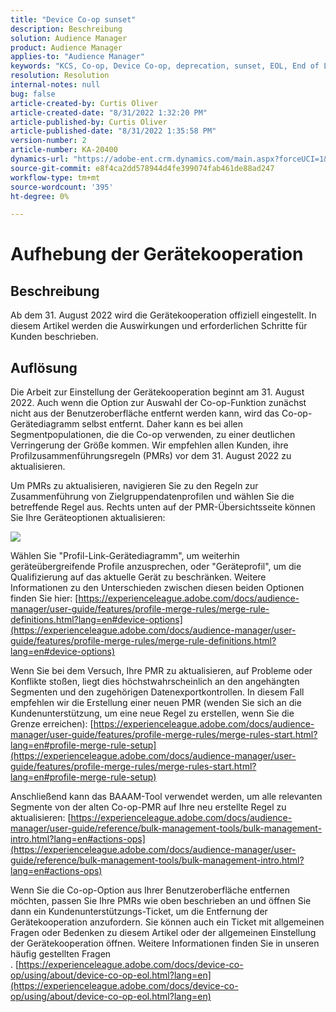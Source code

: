 ```yaml
---
title: "Device Co-op sunset"
description: Beschreibung
solution: Audience Manager
product: Audience Manager
applies-to: "Audience Manager"
keywords: "KCS, Co-op, Device Co-op, deprecation, sunset, EOL, End of Life, PMR, Profil Merge Rule, Device Stitching, Device Profile Profile"
resolution: Resolution
internal-notes: null
bug: false
article-created-by: Curtis Oliver
article-created-date: "8/31/2022 1:32:20 PM"
article-published-by: Curtis Oliver
article-published-date: "8/31/2022 1:35:58 PM"
version-number: 2
article-number: KA-20400
dynamics-url: "https://adobe-ent.crm.dynamics.com/main.aspx?forceUCI=1&pagetype=entityrecord&etn=knowledgearticle&id=ce773d52-3129-ed11-9db1-0022480868ff"
source-git-commit: e8f4ca2dd578944d4fe399074fab461de88ad247
workflow-type: tm+mt
source-wordcount: '395'
ht-degree: 0%

---
```


# Aufhebung der Gerätekooperation

## Beschreibung

Ab dem 31. August 2022 wird die Gerätekooperation offiziell eingestellt. In diesem Artikel werden die Auswirkungen und erforderlichen Schritte für Kunden beschrieben. 

## Auflösung


Die Arbeit zur Einstellung der Gerätekooperation beginnt am 31. August 2022. Auch wenn die Option zur Auswahl der Co-op-Funktion zunächst nicht aus der Benutzeroberfläche entfernt werden kann, wird das Co-op-Gerätediagramm selbst entfernt. Daher kann es bei allen Segmentpopulationen, die die Co-op verwenden, zu einer deutlichen Verringerung der Größe kommen. Wir empfehlen allen Kunden, ihre Profilzusammenführungsregeln (PMRs) vor dem 31. August 2022 zu aktualisieren.

Um PMRs zu aktualisieren, navigieren Sie zu den Regeln zur Zusammenführung von Zielgruppendatenprofilen und wählen Sie die betreffende Regel aus. Rechts unten auf der PMR-Übersichtsseite können Sie Ihre Geräteoptionen aktualisieren:

![](assets/29cf3d52-d61f-ed11-b83e-0022480868ff.png)

Wählen Sie &quot;Profil-Link-Gerätediagramm&quot;, um weiterhin geräteübergreifende Profile anzusprechen, oder &quot;Geräteprofil&quot;, um die Qualifizierung auf das aktuelle Gerät zu beschränken. Weitere Informationen zu den Unterschieden zwischen diesen beiden Optionen finden Sie hier: [https://experienceleague.adobe.com/docs/audience-manager/user-guide/features/profile-merge-rules/merge-rule-definitions.html?lang=en#device-options](https://experienceleague.adobe.com/docs/audience-manager/user-guide/features/profile-merge-rules/merge-rule-definitions.html?lang=en#device-options)

Wenn Sie bei dem Versuch, Ihre PMR zu aktualisieren, auf Probleme oder Konflikte stoßen, liegt dies höchstwahrscheinlich an den angehängten Segmenten und den zugehörigen Datenexportkontrollen. In diesem Fall empfehlen wir die Erstellung einer neuen PMR (wenden Sie sich an die Kundenunterstützung, um eine neue Regel zu erstellen, wenn Sie die Grenze erreichen): [https://experienceleague.adobe.com/docs/audience-manager/user-guide/features/profile-merge-rules/merge-rules-start.html?lang=en#profile-merge-rule-setup](https://experienceleague.adobe.com/docs/audience-manager/user-guide/features/profile-merge-rules/merge-rules-start.html?lang=en#profile-merge-rule-setup)

Anschließend kann das BAAAM-Tool verwendet werden, um alle relevanten Segmente von der alten Co-op-PMR auf Ihre neu erstellte Regel zu aktualisieren: [https://experienceleague.adobe.com/docs/audience-manager/user-guide/reference/bulk-management-tools/bulk-management-intro.html?lang=en#actions-ops](https://experienceleague.adobe.com/docs/audience-manager/user-guide/reference/bulk-management-tools/bulk-management-intro.html?lang=en#actions-ops)

Wenn Sie die Co-op-Option aus Ihrer Benutzeroberfläche entfernen möchten, passen Sie Ihre PMRs wie oben beschrieben an und öffnen Sie dann ein Kundenunterstützungs-Ticket, um die Entfernung der Gerätekooperation anzufordern. Sie können auch ein Ticket mit allgemeinen Fragen oder Bedenken zu diesem Artikel oder der allgemeinen Einstellung der Gerätekooperation öffnen. Weitere Informationen finden Sie in unseren häufig gestellten Fragen . [https://experienceleague.adobe.com/docs/device-co-op/using/about/device-co-op-eol.html?lang=en](https://experienceleague.adobe.com/docs/device-co-op/using/about/device-co-op-eol.html?lang=en)
